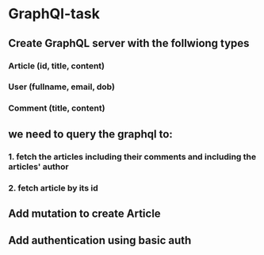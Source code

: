 # GraphQl-task

## Create GraphQL server with the follwiong types 

### Article (id, title, content) 
### User (fullname, email, dob)
### Comment (title, content)

## we need to query the graphql to:

### 1. fetch the articles including their comments and including the articles' author 
### 2. fetch article by its id 

## Add mutation to create Article 

## Add authentication using basic auth 